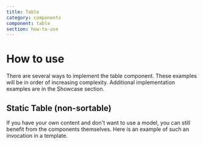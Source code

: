 ```yaml
---
title: Table
category: components
component: table
section: how-to-use
---
```


# How to use

There are several ways to implement the table component. These examples will be in order of increasing complexity. Additional implementation examples are in the Showcase section.

## Static Table (non-sortable)

If you have your own content and don't want to use a model, you can still benefit from the components themselves. Here is an example of such an invocation in a template.

